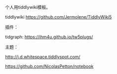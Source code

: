 个人用tiddlywiki模板。

tiddlywiki https://github.com/Jermolene/TiddlyWiki5



插件：

tidgraph: https://ihm4u.github.io/tw5plugs/

主题：

http://j.d.whitespace.tiddlyspot.com/

https://github.com/NicolasPetton/notebook

